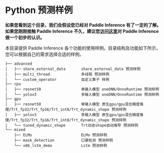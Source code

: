# Python 预测样例

**如果您看到这个目录，我们会假设您已经对 Paddle Inference 有了一定的了解。如果您刚刚接触 Paddle Inference 不久，建议您[访问这里](https://paddle-inference.readthedocs.io/en/latest/#)对 Paddle Inference 做一个初步的认识。**

本目录提供 Paddle Inference 各个功能的使用样例。目录结构及功能如下所示，您可以根据自己的需求选择合适的样例。

```
├── advanced
│   ├── share_external_data       share_external_data 预测样例
│   ├── multi_thread              多线程 预测样例
│   └── custom_operator           自定义算子 样例      
├── cpu
│   ├── resnet50                  单输入模型 oneDNN/OnnxRuntime 预测样例
│   └── yolov3                    多输入模型 oneDNN/OnnxRuntime 预测样例
├── gpu
│   ├── resnet50                  单输入模型 原生gpu/gpu混合精度推理/Trt_fp32/Trt_fp16/Trt_int8/Trt_dynamic_shape 预测样例
│   ├── yolov3                    多输入模型 原生gpu/gpu混合精度推理/Trt_fp32/Trt_fp16/Trt_int8/Trt_dynamic_shape 预测样例
│   └── tuned_dynamic_shape       Trt动态shape自动推导 预测样例
└── mixed
    ├── ELMo                      ELMo 预测样例
    ├── mask_detection            口罩检测 预测样例
    └── x86_lstm_demo             Lstm 预测样例
```
